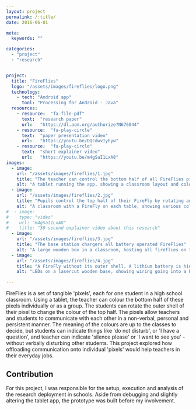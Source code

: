```yaml
---
layout: project
permalink: /:title/
date: 2016-06-01

meta:
  keywords: ""

categories:
  - "project"
  - "research"


project:
  title: "FireFlies"
  logo: "/assets/images/fireflies/logo.png"
  technology:
    - tech: "Android app"
      tool: "Processing for Android - Java"
  resources:
    - resource:  "fa-file-pdf"
      text:  "research paper"
      url:   "https://dl.acm.org/authorize?N676044"
    - resource:  "fa-play-circle"
      text:  "paper presentation video"
      url:   "https://youtu.be/DQcdwvIyEyw"
    - resource:  "fa-play-circle"
      text:  "short explainer video"
      url:   "https://youtu.be/m4gSaI1LxA8"
images:
  - image:
    url: "/assets/images/fireflies/1.jpg"
    title: "The teacher can control the bottom half of all FireFlies pixels through the app"
    alt: "A tablet running the app, showing a classroom layout and colour controls, alongside four FireFlies"
  - image:
    url: "/assets/images/fireflies/2.jpg"
    title: "Pupils control the top half of their FireFly by rotating and pressing the outer shell"
    alt: "A classroom with a FireFly on each table, showing various colours on their top and bottom halves"
#  - image:
#    type: "video"
#    url: "m4gSaI1LxA8"
#    title: "30 second explainer video about this research"
  - image:
    url: "/assets/images/fireflies/3.jpg"
    title: "The base station chargers all battery operated FireFlies"
    alt: "A large wooden box in a classroom, hosting all fireflies on top"
  - image:
    url: "/assets/images/fireflies/4.jpg"
    title: "A FireFly without its outer shell. A lithium battery is hidden under the PCB"
    alt: "LEDs on a lasercut wooden base, showing wiring going into a PCB"

---
```

<p>
FireFlies is a set of tangible 'pixels', each for one student in a high school classroom. Using a tablet, the teacher can colour the bottom half of these pixels individually or as a group. The students can rotate the outer shell of their pixel to change the colour of the top half. The pixels allow teachers and students to communicate with each other in a non-verbal, personal and persistent manner. The meaning of the colours are up to the classes to decide, but students can indicate things like 'do not disturb', or 'I have a question', and teacher can indicate 'silence please' or 'I want to see you' - without verbally disturbing other students. This project explored how offloading communication onto individual 'pixels' would help teachers in their everyday jobs.
</p>
<!--
<h2 class="h2">Technology</h2>
<p>
Each FireFly hosts a custom PCB, LEDs, a potentiometer switch and a rechargeable battery. The tablet app sends instructions over bluetooth to a hub embedded in the chargeing station, which is then forwarded to all FireFlies in a bluetooth mesh network. The app only controls the FireFlies' bottom half, whilst the potentiometer controls the top half - hence communication is one-directional.
</p>-->
<h2 class="h2">Contribution</h2>
For this project, I was responsible for the setup, execution and analysis of the research deployment in schools. Aside from debugging and slightly altering the tablet app, the prototype was built before my involvement.
<p>

</p>
